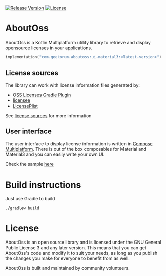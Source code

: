 [![Release Version](https://img.shields.io/maven-central/v/com.geekorum.aboutoss/core?label=release)](https://search.maven.org/#search%7Cga%7C1%7Caboutoss)
[![License](https://img.shields.io/github/license/fbarthelery/AboutOss)](https://github.com/fbarthelery/AboutOss/blob/main/LICENSE)

AboutOss
==========

AboutOss is a Kotlin Multiplatform utility library to retrieve and display opensource licenses in your applications.

```kotlin title="build.gradle.kts"
implementation("com.geekorum.aboutoss:ui-material3:<latest-version>")
```

License sources
---------------

The library can work with license information files generated by:

- [OSS Licenses Gradle Plugin](https://github.com/google/play-services-plugins/tree/main/oss-licenses-plugin)
- [licensee](https://github.com/cashapp/licensee)
- [LicensePlist](https://github.com/mono0926/LicensePlist)

See [license sources](license-sources.md) for more information

User interface
--------------

The user interface to display license information is written in [Compose Multiplatform](https://github.com/JetBrains/compose-multiplatform).
There is out of the box composables for Material and Material3 and you can easily write your own UI.

Check the sample [here](https://github.com/fbarthelery/AboutOss/tree/main/sample) 

Build instructions
==================

Just use Gradle to build

    ./gradlew build


License
=======

AboutOss is an open source library and is licensed under the GNU General Public License 3 and any later version.
This means that you can get AboutOss's code and modify it to suit your needs, as long as you publish the changes
you make for everyone to benefit from as well.

AboutOss is built and maintained by community volunteers.
